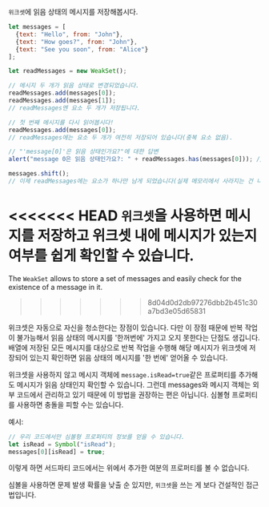 `위크셋`에 읽음 상태의 메시지를 저장해봅시다.

```js run
let messages = [
  {text: "Hello", from: "John"},
  {text: "How goes?", from: "John"},
  {text: "See you soon", from: "Alice"}
];

let readMessages = new WeakSet();

// 메시지 두 개가 읽음 상태로 변경되었습니다.
readMessages.add(messages[0]);
readMessages.add(messages[1]);
// readMessages엔 요소 두 개가 저장됩니다.

// 첫 번째 메시지를 다시 읽어봅시다!
readMessages.add(messages[0]);
// readMessages에는 요소 두 개가 여전히 저장되어 있습니다(중복 요소 없음).

// "'message[0]'은 읽음 상태인가요?"에 대한 답변
alert("message 0은 읽음 상태인가요?: " + readMessages.has(messages[0])); // true

messages.shift();
// 이제 readMessages에는 요소가 하나만 남게 되었습니다(실제 메모리에서 사라지는 건 나중이 되겠지만 말이죠).
```

<<<<<<< HEAD
`위크셋`을 사용하면 메시지를 저장하고 위크셋 내에 메시지가 있는지 여부를 쉽게 확인할 수 있습니다. 
=======
The `WeakSet` allows to store a set of messages and easily check for the existence of a message in it.
>>>>>>> 8d04d0d2db97276dbb2b451c30a7bd3e05d65831

위크셋은 자동으로 자신을 청소한다는 장점이 있습니다. 다만 이 장점 때문에 반복 작업이 불가능해서 읽음 상태의 메시지를 '한꺼번에' 가지고 오지 못한다는 단점도 생깁니다. 배열에 저장된 모든 메시지를 대상으로 반복 작업을 수행해 해당 메시지가 위크셋에 저장되어 있는지 확인하면 읽음 상태의 메시지를 '한 번에' 얻어올 수 있습니다.

위크셋을 사용하지 않고 메시지 객체에 `message.isRead=true`같은 프로퍼티를 추가해도 메시지가 읽음 상태인지 확인할 수 있습니다. 그런데 messages와 메시지 객체는 외부 코드에서 관리하고 있기 때문에 이 방법을 권장하는 편은 아닙니다. 심볼형 프로퍼티를 사용하면 충돌을 피할 수는 있습니다.

예시:
```js
// 우리 코드에서만 심볼형 프로퍼티의 정보를 얻을 수 있습니다.
let isRead = Symbol("isRead");
messages[0][isRead] = true;
```

이렇게 하면 서드파티 코드에서는 위에서 추가한 여분의 프로퍼티를 볼 수 없습니다.

심볼을 사용하면 문제 발생 확률을 낮출 순 있지만, `위크셋`을 쓰는 게 보다 건설적인 접근법입니다.

